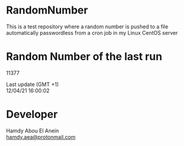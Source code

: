 # RandomNumber    
This is a test repository where a random number is pushed to a file automatically passwordless from a cron job in my Linux CentOS server    
# Random Number of the last run   
11377
      
Last update (GMT +1)    
12/04/21 16:00:02
# Developer    
Hamdy Abou El Anein   
hamdy.aea@protonmail.com

